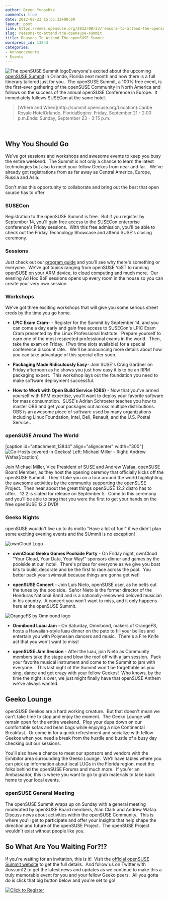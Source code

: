 ```yaml
---
author: Bryen Yunashko
comments: true
date: 2012-08-23 15:55:32+00:00
layout: post
link: https://news.opensuse.org/2012/08/23/reasons-to-attend-the-opensuse-summit/
slug: reasons-to-attend-the-opensuse-summit
title: Reasons To Attend The openSUSE Summit
wordpress_id: 13843
categories:
- Announcements
- Events
---
```


![The openSUSE Summit logo](/wp-content/uploads/2012/03/logo.jpg)Everyone's excited about the upcoming [openSUSE Summit](http://summit.opensuse.org) in Orlando, Florida next month and now there is a full itinerary tailored just for you.  The openSUSE Summit, a 100% free event, is the first-ever gathering of the openSUSE Community in North America and follows on the success of the annual openSUSE Conference in Europe.  It immediately follows SUSECon at the same hotel.


<blockquote>[Where and When](http://summit.opensuse.org/Location):Caribe Royale HotelOrlando, FloridaBegins: Friday, September 21 - 2:00 p.m.Ends: Sunday, September 23 - 3:15 p.m.</blockquote>


 


## Why You Should Go


We've got sessions and workshops and awesome events to keep you busy the entire weekend.  The Summit is not only a chance to learn the latest technologies but also to meet your fellow Geekos from near and far.   We've already got registrations from as far away as Central America, Europe, Russia and Asia.

Don't miss this opportunity to collaborate and bring out the best that open source has to offer


### SUSECon


Registration to the openSUSE Summit is free.  But if you register by September 14, you'll gain free access to the SUSECon enterprise conference's Friday sessions.  With this free admission, you'll be able to check out the Friday Technology Showcase and attend SUSE's closing ceremony.


### Sessions


Just check out our [program guide](http://summit.opensuse.org/Sessions) and you'll see why there's something or everyone.  We've got topics ranging from openSUSE YaST to running openSUSE on your ARM device, to cloud computing and much more.  Our evening Ad Hoc BoF sessions opens up every room in the house so you can create your very own session.


### Workshops


We've got three exciting workshops that will give you some serious street creds by the time you go home.



	
  * **LPIC Exam Cram**- - Register for the Summit by September 14, and you can come a day early and gain free access to SUSECon's LPIC Exam Cram presented by the Linux Professional Institute.  Prepare yourself to earn one of the most respected professional exams in the world.  Then, take the exam on Friday.  (Two time slots available) for a special conference discount rate.   We'll be announcing more details about how you can take advantage of this special offer soon.

	
  * **Packaging Made Ridiculously Easy**- Join SUSE's Craig Gardner on Friday afternoon as he shows you just how easy it is to be an RPM packaging expert.  This workshop lays out the foundation you need to make software deployment successful.

	
  * **How to Work with Open Build Service (OBS)** - Now that you've armed yourself with RPM expertise, you'll want to deploy your favorite software for mass consumption.  SUSE's Adrian Schroeter teaches you how to master OBS and get your packages out across multiple distributions.  OBS is an awesome piece of software used by many organizations including Linux Foundation, Intel, Dell, Renault, and the U.S. Postal Service..




### openSUSE Around The World


[caption id="attachment_13844" align="aligncenter" width="300"]![Co-Hosts covered in Geekos!](/wp-content/uploads/2012/08/Co-Hosts.png) Left: Michael Miller - Right: Andrew Wafaa[/caption]

Join Michael Miller, Vice President of SUSE and Andrew Wafaa, openSUSE Board Member, as they host the opening ceremoy that officially kicks off the openSUSE Summit.  They'll take you on a tour around the world highlighting the awesome activities by the community supporting the openSUSE Project.  Then hear about the great things openSUSE 12.2 distro has to offer.   12.2 is slated for release on September 5.  Come to this ceremony and you'll be able to brag that you were the first to get your hands on the free openSUSE 12.2 DVD!


### Geeko Nights


openSUSE wouldn't live up to its motto "Have a lot of fun!" if we didn't plan some exciting evening events and the SUmmit is no exception!

![ownCloud Logo](/wp-content/uploads/2012/08/ownCloud.png)



	
  * **ownCloud Geeko Games Poolside Party** - On Friday night, ownCloud "Your Cloud, Your Data, Your Way!" sponsors dinner and games by the poolside at our  hotel.  There's prizes for everyone as we give you boat kits to build, decorate and be the first to race across the pool.  You better pack your swimsuit because things are gonna get wet!

	
  * **openSUSE Concert** - Join Luis Nieto, openSUSE user, as he belts out the tunes by the poolside.  Señor Nieto is the former director of the Honduras National Band and is a nationally-renowned beloved musician in his country.  A concert you won't want to miss, and it only happens here at the openSUSE Summit.




![OrangeFS by Omnibond logo](/wp-content/uploads/2012/08/OrangeFS.png)



	
  * **Omnibond Luau Jam** - On Saturday, Omnibond, makers of OrangeFS, hosts a Hawaiian-style luau dinner on the pato to fill your bellies and entertain you with Polynesian dancers and music.  There's a Fire Knife act that you won't want to miss!

	
  * **openSUSE Jam Session** - After the luau, join Nieto as Community members take the stage and blow the roof off with a jam session.  Pack your favorite musical instrument and come to the Summit to jam with everyone.   This last night of the Summit won't be forgettable as you sing, dance and get crazy with your fellow Geekos!  Who knows, by the time the night is over, we just might finally have that openSUSE Anthem we've always wanted.




## Geeko Lounge


openSUSE Geekos are a hard working creature.  But that doesn't mean we can't take time to stop and enjoy the moment.  The Geeko Lounge will remain open for the entire weekend.  Plop your dupa down on our comfortable sofas and bean bags while enjoying a nice Continental Breakfast.  Or come in for a quick refreshment and socialize with fellow Geekos when you need a break from the hustlle and bustle of a busy day checking out our sessions.

You'll also have a chance to meet our sponsors and vendors with the Exhibitor area surrounding the Geeko Lounge.  We'll have tables where you can pick up information about local LUGs in the Florida region, meet the folks behind the openSUSE Forums and much more.  If you'er an Ambassador, this is where you want to go to grab materials to take back home to your local events.


### openSUSE General Meeting


The openSUSE Summit wraps up on Sunday with a general meeting moderated by openSUSE Board members, Alan Clark and Andrew Wafaa.  Discuss news about activities within the openSUSE Community.  This is where you'll get to participate and offer your insights that help shape the direction and future of the openSUSE Project.  The openSUSE Project wouldn't exist without people like you.


## So What Are You Waiting For?!?


If you're waiting for an invitation, this is it!  Visit the [official openSUSE Summit website](http://summit.opensuse.org) to get the full details.  And follow us on Twitter with #ossum12 to get the latest news and updates as we continue to make this a truly memorable event for you and your fellow Geeko peers.  All you gotta do is click that big button below and you're set to go!

[![Click to Register](/wp-content/uploads/2012/08/register_button.png)](http://summit.opensuse.org/Register)
